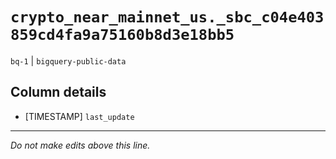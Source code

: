 # `crypto_near_mainnet_us._sbc_c04e403859cd4fa9a75160b8d3e18bb5`
`bq-1` | `bigquery-public-data`

## Column details
* [TIMESTAMP] `last_update`

-------------------------------------------------------------------------------
*Do not make edits above this line.*
